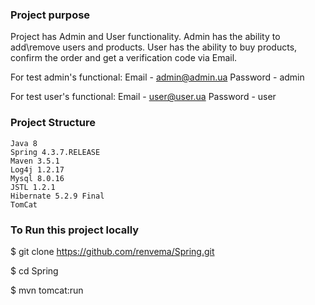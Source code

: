 ### Project purpose

Project has Admin and User functionality. Admin has the ability to add\remove users and products. User has the ability to buy products, confirm the order and get a verification code via Email.

For test admin's functional: Email - admin@admin.ua Password - admin

For test user's functional: Email - user@user.ua Password - user
### Project Structure
    Java 8
    Spring 4.3.7.RELEASE
    Maven 3.5.1
    Log4j 1.2.17
    Mysql 8.0.16
    JSTL 1.2.1
    Hibernate 5.2.9 Final
    TomCat

### To Run this project locally

$ git clone https://github.com/renvema/Spring.git

$ cd Spring

$ mvn tomcat:run
